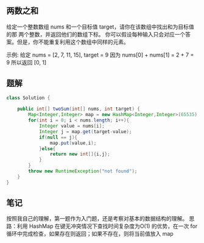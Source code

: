 
## 两数之和

给定一个整数数组 nums 和一个目标值 target，请你在该数组中找出和为目标值的那 两个整数，并返回他们的数组下标。
你可以假设每种输入只会对应一个答案。但是，你不能重复利用这个数组中同样的元素。

示例:
给定 nums = [2, 7, 11, 15], target = 9
因为 nums[0] + nums[1] = 2 + 7 = 9
所以返回 [0, 1]

## 题解

```java
class Solution {
    
    public int[] twoSum(int[] nums, int target) {
        Map<Integer,Integer> map = new HashMap<Integer,Integer>(65535);
        for(int i = 0; i < nums.length; i++){
            Integer value = nums[i];
            Integer j = map.get(target-value);
            if(null == j){
                map.put(value,i);
            }else{
                return new int[]{i,j};
            }
        }
        throw new RuntimeException("not found");
    }
}
```

## 笔记

按照我自己的理解，第一题作为入门题，还是考察对基本的数据结构的理解。
思路：利用 HashMap 在键无冲突情况下查找时间复杂度为O(1) 的优势，在一次 for 循环中完成检查，如果存在则返回；如果不存在，则将当前值放入 map  
